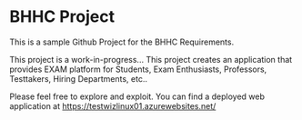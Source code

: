 # BHHC Project
This is a sample Github Project for the BHHC Requirements.

This project is a work-in-progress...
This project creates an application that provides EXAM platform for Students, Exam Enthusiasts, Professors, Testtakers, Hiring Departments, etc.. 

Please feel free to explore and exploit. You can find a deployed web application at https://testwizlinux01.azurewebsites.net/
